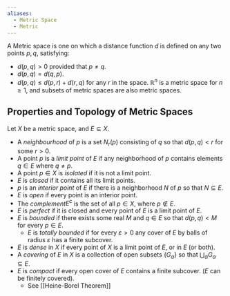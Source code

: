 ```yaml
---
aliases:
  - Metric Space
  - Metric
---
```

A Metric space is one on which a distance function $d$ is defined on any two points $p,q$, satisfying:
- $d(p,q)>0$ provided that $p\neq q$.
- $d(p,q)=d(q,p)$.
- $d(p,q)\leq d(p,r)+d(r,q)$ for any $r$ in the space.
$\mathbb{R}^{n}$ is a metric space for $n\geq 1$, and subsets of metric spaces are also metric spaces.
## Properties and Topology of Metric Spaces
Let $X$ be a metric space, and $E\subseteq X$.
- A *neighbourhood* of $p$ is a set $N_r(p)$ consisting of $q$ so that $d(p,q)<r$ for some $r>0$.
- A point $p$ is a *limit point* of $E$ if any neighborhood of $p$ contains elements $q\in E$ where $q\neq p$.
- A point $p \in X$ is *isolated* if it is not a limit point.
- $E$ is *closed* if it contains all its limit points.
- $p$ is an *interior point* of $E$ if there is a neighborhood $N$ of $p$ so that $N\subseteq E$.
- $E$ is *open* if every point is an interior point.
- The *complement*$E^{c}$ is the set of all $p \in X$, where $p\not\in E$.
- $E$ is *perfect* if it is closed and every point of $E$ is a limit point of $E$.
- $E$ is *bounded* if there exists some real $M$ and $q\in E$ so that $d(p,q)<M$ for every $p \in E$.
    - $E$ is *totally bounded* if for every $\varepsilon>0$ any cover of $E$ by balls of radius $\varepsilon$ has a finite subcover.
- $E$ is *dense* in $X$ if every point of $X$ is a limit point of $E$, or in $E$ (or both).
- A *covering* of $E$ in $X$ is a collection of open subsets $\{ G_{\alpha} \}$ so that $\bigcup_{\alpha}G_{\alpha}\subseteq E$.
- $E$ is *compact* if every open cover of $E$ contains a finite subcover. ($E$ can be finitely covered).
    - See [[Heine-Borel Theorem]]
 
